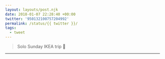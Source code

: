```yaml
---
layout: layouts/post.njk
date: 2018-01-07 22:28:40 +00:00
twitter: '950132100757204992'
permalink: /status/{{ twitter }}/
tags: 
  - tweet
---
```


> Solo Sunday IKEA trip 💪

---
